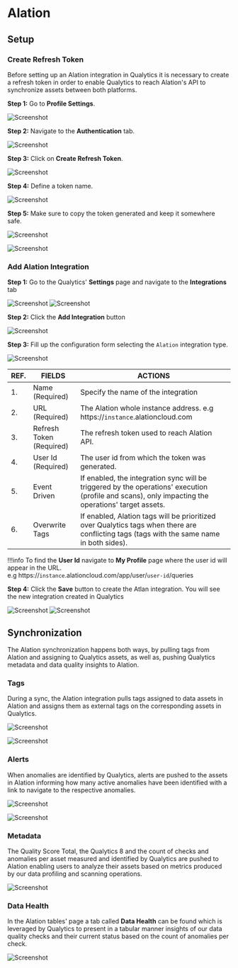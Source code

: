 # Alation

## Setup

### Create Refresh Token

Before setting up an Alation integration in Qualytics it is necessary to create a refresh token in order to enable Qualytics to reach Alation's API to synchronize assets between both platforms.

**Step 1:** Go to **Profile Settings**.

![Screenshot](../../assets/integrations/alation-profile-settings.png)

**Step 2:** Navigate to the **Authentication** tab.

![Screenshot](../../assets/integrations/alation-authentication-tab.png)

**Step 3:** Click on **Create Refresh Token**.

![Screenshot](../../assets/integrations/alation-create-refresh-token.png)

**Step 4:** Define a token name.

![Screenshot](../../assets/integrations/alation-refresh-token-name.png)

**Step 5:** Make sure to copy the token generated and keep it somewhere safe.

![Screenshot](../../assets/integrations/alation-refresh-token-done.png)

![Screenshot](../../assets/integrations/alation-refresh-token-listed.png)

### Add Alation Integration

**Step 1:** Go to the Qualytics' **Settings** page and navigate to the **Integrations** tab

![Screenshot](../../assets/integrations/qualytics-settings-section-light.png#only-light)
![Screenshot](../../assets/integrations/qualytics-settings-section-dark.png#only-dark)
    
**Step 2:** Click the **Add Integration** button

![Screenshot](../../assets/integrations/qualytics-add-integration.png)

**Step 3:** Fill up the configuration form selecting the `Alation` integration type.

![Screenshot](../../assets/integrations/qualytics-add-alation-integration-light.png)

| REF. | FIELDS                 | ACTIONS                                                                 |
|------|------------------------|-------------------------------------------------------------------------|
| 1️.  | Name (Required)         | Specify the name of the integration |
| 2️.  | URL (Required)          | The Alation whole instance address. e.g https://`instance`.alationcloud.com |
| 3️.  | Refresh Token (Required) | The refresh token used to reach Alation API. |
| 4.  | User Id (Required) | The user id from which the token was generated. |
| 5.  | Event Driven | If enabled, the integration sync will be triggered by the operations' execution (profile and scans), only impacting the operations' target assets. |
| 6.  | Overwrite Tags | If enabled, Alation tags will be prioritized over Qualytics tags when there are conflicting tags (tags with the same name in both sides). |

!!!info
    To find the **User Id** navigate to **My Profile** page where the user id will appear in the URL. <br>
    e.g https://`instance`.alationcloud.com/app/user/`user-id`/queries

**Step 4:** Click the **Save** button to create the Atlan integration. You will see the new integration created in Qualytics

![Screenshot](../../assets/integrations/qualytics-atlan-integration-created-light.png#only-light)
![Screenshot](../../assets/integrations/qualytics-atlan-integration-created-dark.png#only-dark)

## Synchronization

The Alation synchronization happens both ways, by pulling tags from Alation and assigning to Qualytics assets, as well as, pushing Qualytics metadata and data quality insights to Alation.

### Tags

During a sync, the Alation integration pulls tags assigned to data assets in Alation and assigns them as external tags on the corresponding assets in Qualytics.

![Screenshot](../../assets/integrations/alation-tag.png)

![Screenshot](../../assets/integrations/alation-tags-listing.png)

### Alerts

When anomalies are identified by Qualytics, alerts are pushed to the assets in Alation informing how many active anomalies have been identified with a link to navigate to the respective anomalies.

![Screenshot](../../assets/integrations/alation-trust-flag-icon.png)

![Screenshot](../../assets/integrations/alation-trust-flag.png)

### Metadata

The Quality Score Total, the Qualytics 8 and the count of checks and anomalies per asset measured and identified by Qualytics are pushed to Alation enabling users to analyze their assets based on metrics produced by our data profiling and scanning operations.

![Screenshot](../../assets/integrations/alation-metadata.png)

### Data Health

In the Alation tables' page a tab called **Data Health** can be found which is leveraged by Qualytics to present in a tabular manner insights of our data quality checks and their current status based on the count of anomalies per check. 

![Screenshot](../../assets/integrations/alation-data-health.png)
